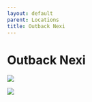 ```yaml
---
layout: default
parent: Locations
title: Outback Nexi
---
```

# Outback Nexi

![](https://i.imgur.com/PxIZfJk.png)

![](https://i.imgur.com/O4hkNxP.png)
